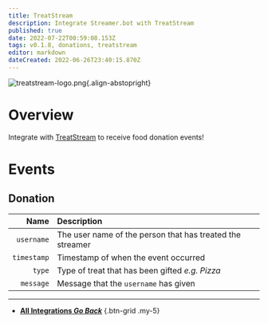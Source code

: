 ```yaml
---
title: TreatStream
description: Integrate Streamer.bot with TreatStream
published: true
date: 2022-07-22T00:59:08.153Z
tags: v0.1.8, donations, treatstream
editor: markdown
dateCreated: 2022-06-26T23:40:15.870Z
---
```


![treatstream-logo.png](https://streamer.bot/img/integrations/treatstream.png){.align-abstopright}

# Overview
Integrate with [TreatStream](https://treatstream.com) to receive food donation events!

# Events
## Donation
Name | Description
----:|:------------
| `username` | The user name of the person that has treated the streamer
| `timestamp` | Timestamp of when the event occurred |
| `type` | Type of treat that has been gifted *e.g. Pizza*
| `message` | Message that the `username` has given

---

- [<i class="mdi mdi-chevron-left"></i> **All Integrations *Go Back***](/en/Integrations)
{.btn-grid .my-5}